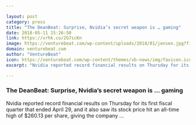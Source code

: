 ```yaml
---

layout: post
category: press
title: "The DeanBeat: Surprise, Nvidia’s secret weapon is … gaming"
date: 2018-05-11 15:26:50
link: https://vrhk.co/2G7scKn
image: https://venturebeat.com/wp-content/uploads/2018/01/jensen.jpg?fit=1200%2C836&strip=all
domain: venturebeat.com
author: "VentureBeat"
icon: https://venturebeat.com/wp-content/themes/vb-news/img/favicon.ico
excerpt: "Nvidia reported record financial results on Thursday for its first fiscal quarter that ended April 29, and it also saw its stock price hit an all-time high of $260.13 per share, giving the company …"

---
```


### The DeanBeat: Surprise, Nvidia’s secret weapon is … gaming

Nvidia reported record financial results on Thursday for its first fiscal quarter that ended April 29, and it also saw its stock price hit an all-time high of $260.13 per share, giving the company …
